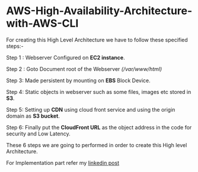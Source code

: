 # AWS-High-Availability-Architecture-with-AWS-CLI

For creating this High Level Architecture we have to follow these specified steps:-

Step 1 : Webserver Configured on **EC2 instance**.

Step 2 : Goto Document root of the Webserver *(/var/www/html)*

Step 3: Made persistent by mounting on **EBS** Block Device.

Step 4: Static objects in webserver such as some files, images etc stored in **S3**.

Step 5: Setting up **CDN** using cloud front service and using the origin domain as **S3 bucket**.

Step 6: Finally put the **CloudFront URL** as the object address in the code for security and Low Latency.

These 6 steps we are going to performed in order to create this High level Architecture.

For Implementation part refer my [linkedin post](https://www.linkedin.com/posts/anurag-vashishth-7b7bb8156_aws-awscloud-awscsa-activity-6747947352641851393-zYb2)
